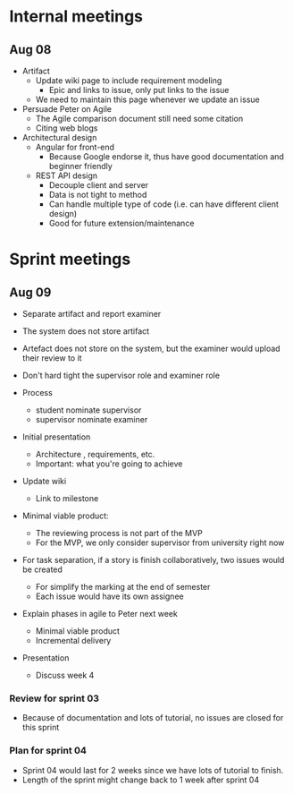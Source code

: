 # Internal meetings

## Aug 08

- Artifact
  - Update wiki page to include requirement modeling
    - Epic and links to issue, only put links to the issue
  - We need to maintain this page whenever we update an issue
- Persuade Peter on Agile
  - The Agile comparison document still need some citation 
  - Citing web blogs
- Architectural design
  - Angular for front-end
    - Because Google endorse it, thus have good documentation and beginner friendly
  - REST API design
    - Decouple client and server
    - Data is not tight to method
    - Can handle multiple type of code (i.e. can have different client design)
    - Good for future extension/maintenance

# Sprint meetings

## Aug 09

- Separate artifact and report examiner
- The system does not store artifact
- Artefact does not store on the system, but the examiner would upload their review to it
- Don't hard tight the supervisor role and examiner role
- Process
  - student nominate supervisor
  - supervisor nominate examiner
- Initial presentation
  - Architecture , requirements, etc.
  - Important: what you're going to achieve

- Update wiki
  - Link to milestone
- Minimal viable product:
  - The reviewing process is not part of the MVP
  - For the MVP, we only consider supervisor from university right now
- For task separation, if a story is finish collaboratively, two issues would be created
  - For simplify the marking at the end of semester
  - Each issue would have its own assignee
- Explain phases in agile to Peter next week
  - Minimal viable product
  - Incremental delivery
- Presentation
  - Discuss week 4

### Review for sprint 03

- Because of documentation and lots of tutorial, no issues are closed for this sprint

### Plan for sprint 04

- Sprint 04 would last for 2 weeks since we have lots of tutorial to finish.
- Length of the sprint might change back to 1 week after sprint 04

